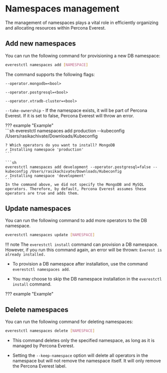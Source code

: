 # Namespaces management

The management of namespaces plays a vital role in efficiently organizing and allocating resources within Percona Everest.

## Add new namespaces

You can run the following command for provisioning a new DB namespace:

```sh
everestctl namespaces add [NAMESPACE]
```

The command supports the following flags:

`--operator.mongodb=<bool>`

`--operator.postgresql=<bool>`

`--operator.xtradb-cluster=<bool>`

`--take-ownership` - If the namespace exists, it will be part of Percona Everest. If it is set to false, Percona Everest will throw an error.

??? example "Example"    
    ```sh
    everestctl namespaces add production --kubeconfig /Users/rasikachivate/Downloads/Kubeconfig 

    ? Which operators do you want to install? MongoDB    
    ✓ Installing namespace 'production'
    ```
    
    ```sh
    everestctl namespaces add development --operator.postgresql=false --kubeconfig /Users/rasikachivate/Downloads/Kubeconfig
    ✓ Installing namespace 'development'
    ```
    In the command above, we did not specify the MongoDB and MySQL  operators. Therefore, by default, Percona Everest assumes these operators are true and adds them.

## Update namespaces

You can run the following command to add more operators to the DB namespace.


```sh
everestctl namespaces update [NAMESPACE] 
```

!!! note
    The `everestctl install` command can provision a DB namespace. However, if you run this command again, an error will be thrown: `Everest is already installed.`


- To provision a DB namespace after installation, use the command `everestctl namespaces add`. 

- You may choose to skip the DB namespace installation in the `everestctl install` command.

??? example "Example"



## Delete namespaces

You can run the following command for deleting namespaces:

```sh
everestctl namespaces delete [NAMESPACE]
```

- This command deletes only the specified namespace, as long as it is managed by Percona Everest.

- Setting the `--keep-namespace` option will delete all operators in the namespace but will not remove the namespace itself. It will only remove the Percona Everest label.






